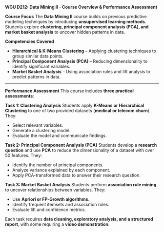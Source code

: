 **WGU D212: Data Mining II – Course Overview & Performance Assessment**

**Course Focus**
The **Data Mining II** course builds on previous predictive modeling techniques by introducing **unsupervised learning methods**. Students explore **clustering, principal component analysis (PCA), and market basket analysis** to uncover hidden patterns in data.

**Competencies Covered**
- **Hierarchical & K-Means Clustering** – Applying clustering techniques to group similar data points.
- **Principal Component Analysis (PCA)** – Reducing dimensionality to identify significant variables.
- **Market Basket Analysis** – Using association rules and lift analysis to predict patterns in data.

---

**Performance Assessment**
This course includes **three practical assessments**:

**Task 1: Clustering Analysis**
Students apply **K-Means or Hierarchical Clustering** to one of two provided datasets (**medical or telecom churn**). They:
- Select relevant variables.
- Generate a clustering model.
- Evaluate the model and communicate findings.

**Task 2: Principal Component Analysis (PCA)**
Students develop a **research question** and use **PCA** to reduce the dimensionality of a dataset with over 50 features. They:
- Identify the number of principal components.
- Analyze variance explained by each component.
- Apply PCA-transformed data to answer their research question.

**Task 3: Market Basket Analysis**
Students perform **association rule mining** to uncover relationships between variables. They:
- Use **Apriori or FP-Growth algorithms**.
- Identify frequent itemsets and association rules.
- Evaluate lift and confidence metrics.

Each task requires **data cleaning, exploratory analysis, and a structured report**, with some requiring a **video demonstration**.


